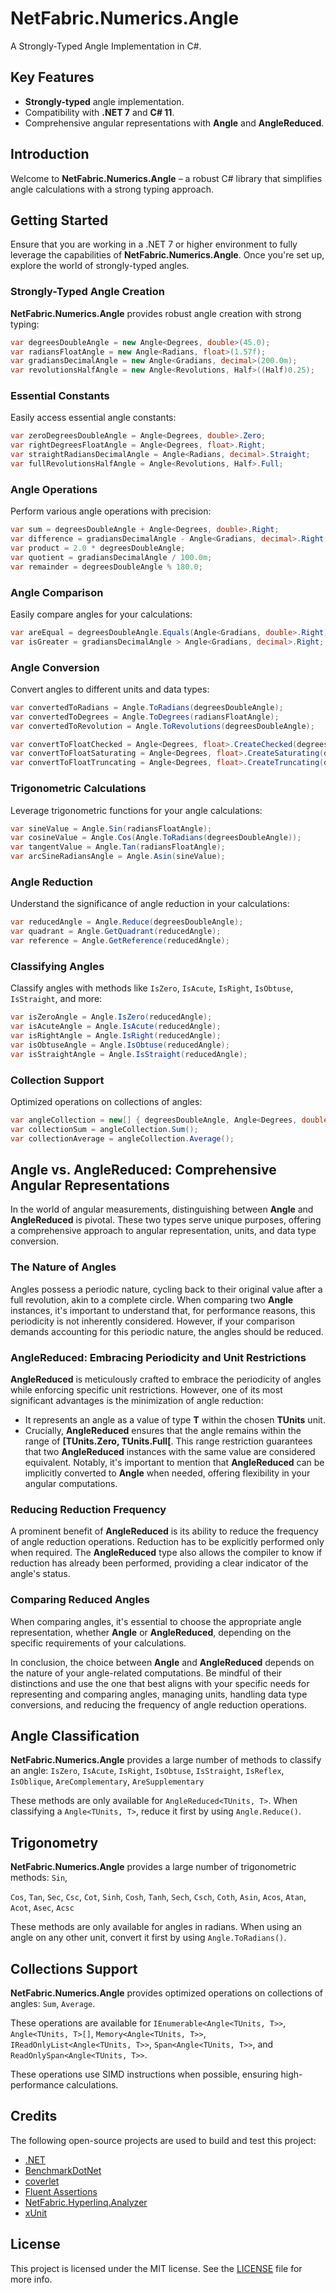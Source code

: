 ﻿# NetFabric.Numerics.Angle

A Strongly-Typed Angle Implementation in C#.

## Key Features

- **Strongly-typed** angle implementation.
- Compatibility with **.NET 7** and **C# 11**.
- Comprehensive angular representations with **Angle** and **AngleReduced**.

## Introduction

Welcome to **NetFabric.Numerics.Angle** – a robust C# library that simplifies angle calculations with a strong typing approach.

## Getting Started

Ensure that you are working in a .NET 7 or higher environment to fully leverage the capabilities of **NetFabric.Numerics.Angle**. Once you're set up, explore the world of strongly-typed angles.

### Strongly-Typed Angle Creation

**NetFabric.Numerics.Angle** provides robust angle creation with strong typing:

```csharp
var degreesDoubleAngle = new Angle<Degrees, double>(45.0);
var radiansFloatAngle = new Angle<Radians, float>(1.57f);
var gradiansDecimalAngle = new Angle<Gradians, decimal>(200.0m);
var revolutionsHalfAngle = new Angle<Revolutions, Half>((Half)0.25);
```

### Essential Constants

Easily access essential angle constants:

```csharp
var zeroDegreesDoubleAngle = Angle<Degrees, double>.Zero;
var rightDegreesFloatAngle = Angle<Degrees, float>.Right;
var straightRadiansDecimalAngle = Angle<Radians, decimal>.Straight;
var fullRevolutionsHalfAngle = Angle<Revolutions, Half>.Full;
```

### Angle Operations

Perform various angle operations with precision:

```csharp
var sum = degreesDoubleAngle + Angle<Degrees, double>.Right;
var difference = gradiansDecimalAngle - Angle<Gradians, decimal>.Right;
var product = 2.0 * degreesDoubleAngle;
var quotient = gradiansDecimalAngle / 100.0m;
var remainder = degreesDoubleAngle % 180.0;
```

### Angle Comparison

Easily compare angles for your calculations:

```csharp
var areEqual = degreesDoubleAngle.Equals(Angle<Gradians, double>.Right);
var isGreater = gradiansDecimalAngle > Angle<Gradians, decimal>.Right;
```

### Angle Conversion

Convert angles to different units and data types:

```csharp
var convertedToRadians = Angle.ToRadians(degreesDoubleAngle);
var convertedToDegrees = Angle.ToDegrees(radiansFloatAngle);
var convertedToRevolution = Angle.ToRevolutions(degreesDoubleAngle);

var convertToFloatChecked = Angle<Degrees, float>.CreateChecked(degreesDoubleAngle);
var convertToFloatSaturating = Angle<Degrees, float>.CreateSaturating(degreesDoubleAngle);
var convertToFloatTruncating = Angle<Degrees, float>.CreateTruncating(degreesDoubleAngle);
```

### Trigonometric Calculations

Leverage trigonometric functions for your angle calculations:

```csharp
var sineValue = Angle.Sin(radiansFloatAngle);
var cosineValue = Angle.Cos(Angle.ToRadians(degreesDoubleAngle));
var tangentValue = Angle.Tan(radiansFloatAngle);
var arcSineRadiansAngle = Angle.Asin(sineValue);
```

### Angle Reduction

Understand the significance of angle reduction in your calculations:

```csharp
var reducedAngle = Angle.Reduce(degreesDoubleAngle);
var quadrant = Angle.GetQuadrant(reducedAngle);
var reference = Angle.GetReference(reducedAngle);
```

### Classifying Angles

Classify angles with methods like `IsZero`, `IsAcute`, `IsRight`, `IsObtuse`, `IsStraight`, and more:

```csharp
var isZeroAngle = Angle.IsZero(reducedAngle);
var isAcuteAngle = Angle.IsAcute(reducedAngle);
var isRightAngle = Angle.IsRight(reducedAngle);
var isObtuseAngle = Angle.IsObtuse(reducedAngle);
var isStraightAngle = Angle.IsStraight(reducedAngle);
```

### Collection Support

Optimized operations on collections of angles:

```csharp
var angleCollection = new[] { degreesDoubleAngle, Angle<Degrees, double>.Right, Angle<Degrees, double>.Straight };
var collectionSum = angleCollection.Sum();
var collectionAverage = angleCollection.Average();
```

## Angle vs. AngleReduced: Comprehensive Angular Representations

In the world of angular measurements, distinguishing between **Angle** and **AngleReduced** is pivotal. These two types serve unique purposes, offering a comprehensive approach to angular representation, units, and data type conversion.

### The Nature of Angles

Angles possess a periodic nature, cycling back to their original value after a full revolution, akin to a complete circle. When comparing two **Angle** instances, it's important to understand that, for performance reasons, this periodicity is not inherently considered. However, if your comparison demands accounting for this periodic nature, the angles should be reduced.

### AngleReduced: Embracing Periodicity and Unit Restrictions

**AngleReduced** is meticulously crafted to embrace the periodicity of angles while enforcing specific unit restrictions. However, one of its most significant advantages is the minimization of angle reduction:

- It represents an angle as a value of type **T** within the chosen **TUnits** unit.
- Crucially, **AngleReduced** ensures that the angle remains within the range of **[TUnits.Zero, TUnits.Full[**. This range restriction guarantees that two **AngleReduced** instances with the same value are considered equivalent. Notably, it's important to mention that **AngleReduced** can be implicitly converted to **Angle** when needed, offering flexibility in your angular computations.

### Reducing Reduction Frequency

A prominent benefit of **AngleReduced** is its ability to reduce the frequency of angle reduction operations. Reduction has to be explicitly performed only when required. The **AngleReduced** type also allows the compiler to know if reduction has already been performed, providing a clear indicator of the angle's status.

### Comparing Reduced Angles

When comparing angles, it's essential to choose the appropriate angle representation, whether **Angle** or **AngleReduced**, depending on the specific requirements of your calculations.

In conclusion, the choice between **Angle** and **AngleReduced** depends on the nature of your angle-related computations. Be mindful of their distinctions and use the one that best aligns with your specific needs for representing and comparing angles, managing units, handling data type conversions, and reducing the frequency of angle reduction operations.

## Angle Classification

**NetFabric.Numerics.Angle** provides a large number of methods to classify an angle: `IsZero`, `IsAcute`, `IsRight`, `IsObtuse`, `IsStraight`, `IsReflex`, `IsOblique`, `AreComplementary`, `AreSupplementary`

These methods are only available for `AngleReduced<TUnits, T>`. When classifying a `Angle<TUnits, T>`, reduce it first by using `Angle.Reduce()`.

## Trigonometry

**NetFabric.Numerics.Angle** provides a large number of trigonometric methods: `Sin`,

 `Cos`, `Tan`, `Sec`, `Csc`, `Cot`, `Sinh`, `Cosh`, `Tanh`, `Sech`, `Csch`, `Coth`, `Asin`, `Acos`, `Atan`, `Acot`, `Asec`, `Acsc`

These methods are only available for angles in radians. When using an angle on any other unit, convert it first by using `Angle.ToRadians()`.

## Collections Support

**NetFabric.Numerics.Angle** provides optimized operations on collections of angles: `Sum`, `Average`.

These operations are available for `IEnumerable<Angle<TUnits, T>>`, `Angle<TUnits, T>[]`, `Memory<Angle<TUnits, T>>`, `IReadOnlyList<Angle<TUnits, T>>`, `Span<Angle<TUnits, T>>`, and `ReadOnlySpan<Angle<TUnits, T>>`.

These operations use SIMD instructions when possible, ensuring high-performance calculations.

## Credits

The following open-source projects are used to build and test this project:

- [.NET](https://github.com/dotnet)
- [BenchmarkDotNet](https://github.com/dotnet/BenchmarkDotNet)
- [coverlet](https://github.com/coverlet-coverage/coverlet)
- [Fluent Assertions](https://github.com/fluentassertions/fluentassertions)
- [NetFabric.Hyperlinq.Analyzer](https://github.com/NetFabric/NetFabric.Hyperlinq.Analyzer)
- [xUnit](https://github.com/xunit/xunit)

## License

This project is licensed under the MIT license. See the [LICENSE](https://github.com/NetFabric/NetFabric.Numerics/blob/main/README.md) file for more info.